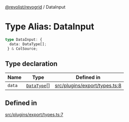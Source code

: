[@revolist/revogrid](README.md) / DataInput

# Type Alias: DataInput

```ts
type DataInput: {
  data: DataType[];
 } & ColSource;
```

## Type declaration

| Name | Type | Defined in |
| ------ | ------ | ------ |
| `data` | [`DataType`](TypeAlias.DataType.md)[] | [src/plugins/export/types.ts:8](https://github.com/revolist/revogrid/blob/32c6316d328fcc561520e19c2a4b987d1e8a85d2/src/plugins/export/types.ts#L8) |

## Defined in

[src/plugins/export/types.ts:7](https://github.com/revolist/revogrid/blob/32c6316d328fcc561520e19c2a4b987d1e8a85d2/src/plugins/export/types.ts#L7)
